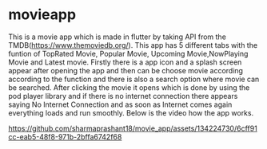 # movieapp

This is a movie app which is made in flutter by taking API from the TMDB(https://www.themoviedb.org/). This app has 5 different tabs with the funtion of TopRated Movie, Popular Movie, Upcoming Movie,NowPlaying Movie and Latest movie. Firstly there is a app icon and a splash screen appear after opening the app and then can be choose movie according according to the function and there is also a search option where movie can be searched. After clicking the movie it opens which is done by using the pod player library and if there is no internet connection there appears saying No Internet Connection and as soon as Internet comes again everything loads and run smoothly. Below is the video how the app works.


https://github.com/sharmaprashant18/movie_app/assets/134224730/6cff91cc-eab5-48f8-971b-2bffa6742f68
